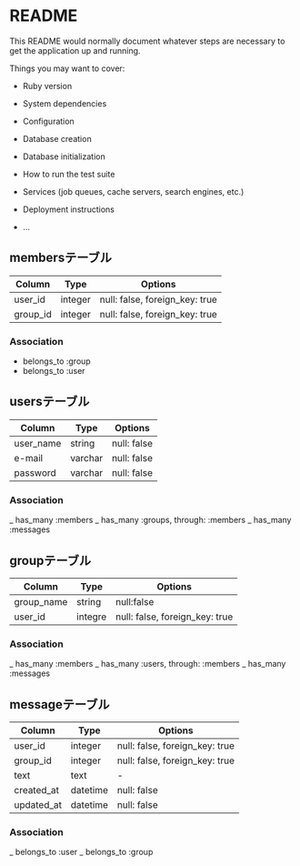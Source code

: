 # README

This README would normally document whatever steps are necessary to get the
application up and running.

Things you may want to cover:

* Ruby version

* System dependencies

* Configuration

* Database creation

* Database initialization

* How to run the test suite

* Services (job queues, cache servers, search engines, etc.)

* Deployment instructions

* ...

## membersテーブル

|Column|Type|Options|
|------|----|-------|
|user_id|integer|null: false, foreign_key: true|
|group_id|integer|null: false, foreign_key: true|

### Association
- belongs_to :group
- belongs_to :user


## usersテーブル

|Column|Type|Options|
|------|----|-------|
|user_name|string|null: false|
|e-mail|varchar|null: false|
|password|varchar|null: false|

### Association
_ has_many :members
_ has_many :groups, through: :members
_ has_many :messages


## groupテーブル
|Column|Type|Options|
|------|----|-------|
|group_name|string|null:false|
|user_id|integre|null: false, foreign_key: true|


### Association
_ has_many :members
_ has_many :users, through: :members
_ has_many :messages



## messageテーブル
|Column|Type|Options|
|------|----|-------|
|user_id|integer|null: false, foreign_key: true|
|group_id|integer|null: false, foreign_key: true|
|text|text|-|
|created_at|datetime|null: false|
|updated_at|datetime|null: false|

### Association
_ belongs_to :user
_ belongs_to :group






